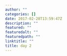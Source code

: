 ```yaml
---
author: ""
categories: []
date: 2017-02-28T13:59:47Z
description: ""
featured: ""
featuredalt: ""
featuredpath: ""
linktitle: ""
title: day 2
---
```


